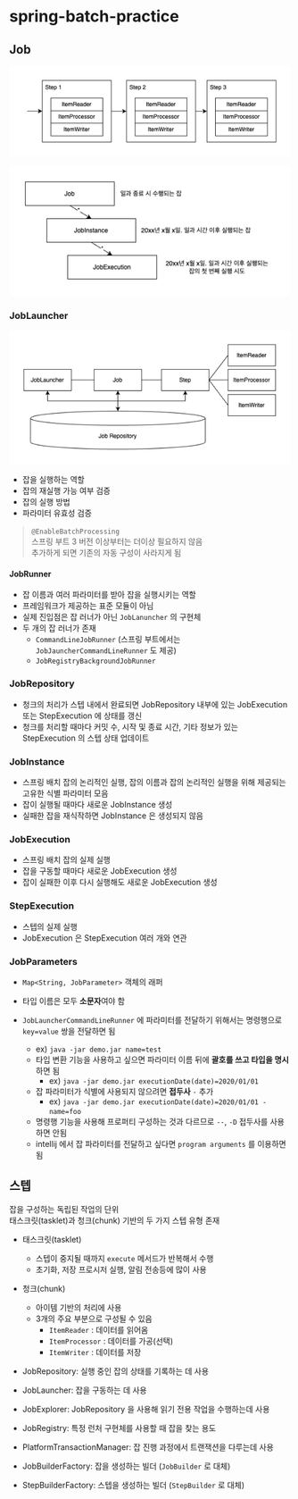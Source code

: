 # spring-batch-practice

## Job

![spring-batch-job](./image/spring-batch-job.png)

![jobinstance-jobexecution.png](./image/jobinstance-jobexecution.png)


### JobLauncher

![spring-batch-job-component-relation.png](./image/spring-batch-job-component-relation.png)

- 잡을 실행하는 역할
- 잡의 재실행 가능 여부 검증
- 잡의 실행 방법
- 파라미터 유효성 검증

> `@EnableBatchProcessing`  
> 스프링 부트 3 버전 이상부터는 더이상 필요하지 않음  
> 추가하게 되면 기존의 자동 구성이 사라지게 됨

#### JobRunner

- 잡 이름과 여러 파라미터를 받아 잡을 실행시키는 역할
- 프레임워크가 제공하는 표준 모듈이 아님
- 실제 진입점은 잡 러너가 아닌 `JobLanuncher` 의 구현체
- 두 개의 잡 러너가 존재
  - `CommandLineJobRunner` (스프링 부트에서는 `JobJauncherCommandLineRunner` 도 제공)
  - `JobRegistryBackgroundJobRunner`


### JobRepository

- 청크의 처리가 스텝 내에서 완료되면 JobRepository 내부에 있는 JobExecution 또는 StepExecution 에 상태를 갱신
- 청크를 처리할 때마다 커밋 수, 시작 및 종료 시간, 기타 정보가 있는 StepExecution 의 스텝 상태 업데이트

### JobInstance

- 스프링 배치 잡의 논리적인 실행, 잡의 이름과 잡의 논리적인 실행을 위해 제공되는 고유한 식별 파라미터 모음
- 잡이 실행될 때마다 새로운 JobInstance 생성
- 실패한 잡을 재식작하면 JobInstance 은 생성되지 않음

### JobExecution

- 스프링 배치 잡의 실제 실행
- 잡을 구동할 때마다 새로운 JobExecution 생성
- 잡이 실패한 이후 다시 실행해도 새로운 JobExecution 생성

### StepExecution

- 스텝의 실제 실행
- JobExecution 은 StepExecution 여러 개와 연관

### JobParameters

- `Map<String, JobParameter>` 객체의 래퍼
- 타입 이름은 모두 **소문자**여야 함

- `JobLauncherCommandLineRunner` 에 파라미터를 전달하기 위해서는 명령행으로 `key=value` 쌍을 전달하면 됨 
  - ex) `java -jar demo.jar name=test`
  - 타입 변환 기능을 사용하고 싶으면 파라미터 이름 뒤에 **괄호를 쓰고 타입을 명시**하면 됨
    - ex) `java -jar demo.jar executionDate(date)=2020/01/01`
  - 잡 파라미터가 식별에 사용되지 않으려면 **접두사** `-` 추가
    - ex) `java -jar demo.jar executionDate(date)=2020/01/01 -name=foo`
  - 명령행 기능을 사용해 프로퍼티 구성하는 것과 다르므로 `--`, `-D` 접두사를 사용하면 안됨
  - intellij 에서 잡 파라미터를 전달하고 싶다면 `program arguments` 를 이용하면 됨



## 스텝

잡을 구성하는 독립된 작업의 단위  
태스크릿(tasklet)과 청크(chunk) 기반의 두 가지 스텝 유형 존재

- 태스크릿(tasklet)
    - 스텝이 중지될 때까지 `execute` 메서드가 반복해서 수행
    - 초기화, 저장 프로시저 실행, 알림 전송등에 많이 사용
- 청크(chunk)
    - 아이템 기반의 처리에 사용
    - 3개의 주요 부분으로 구성될 수 있음
        - `ItemReader` : 데이터를 읽어옴
        - `ItemProcessor` : 데이터를 가공(선택)
        - `ItemWriter` : 데이터를 저장


- JobRepository: 실행 중인 잡의 상태를 기록하는 데 사용
- JobLauncher: 잡을 구동하는 데 사용
- JobExplorer: JobRepository 을 사용해 읽기 전용 작업을 수행하는데 사용
- JobRegistry: 특정 런처 구현체를 사용할 때 잡을 찾는 용도
- PlatformTransactionManager: 잡 진행 과정에서 트랜잭션을 다루는데 사용
- JobBuilderFactory: 잡을 생성하는 빌더 (`JobBuilder` 로 대체)
- StepBuilderFactory: 스텝을 생성하는 빌더 (`StepBuilder` 로 대체)
